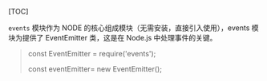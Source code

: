 [TOC]

`events` 模块作为 NODE 的核心组成模块（无需安装，直接引入使用），events 模块为提供了 EventEmitter 类，这是在 Node.js 中处理事件的关键。

> const EventEmitter = require('events');
>
> const eventEmitter= new EventEmitter();
